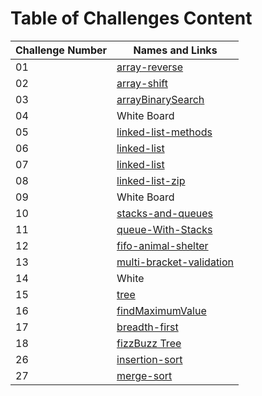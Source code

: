 # Table of Challenges Content

| Challenge Number | Names and Links                                                                                                                                               |
| ---------------- | ------------------------------------------------------------------------------------------------------------------------------------------------------------- |
| 01               | [array-reverse](https://github.com/mohammed-khamees/data-structures-and-algorithms/blob/main/javascript/code-challenges401/arrayReverse)                      |
| 02               | [array-shift](https://github.com/mohammed-khamees/data-structures-and-algorithms/blob/main/javascript/code-challenges401/array-shift)                         |
| 03               | [arrayBinarySearch](https://github.com/mohammed-khamees/data-structures-and-algorithms/blob/main/javascript/code-challenges401/arrayBinarySearch)             |
| 04               | White Board                                                                                                                                                   |
| 05               | [linked-list-methods](https://github.com/mohammed-khamees/data-structures-and-algorithms/blob/main/javascript/code-challenges401/linked-list)                 |
| 06               | [linked-list](https://github.com/mohammed-khamees/data-structures-and-algorithms/blob/main/javascript/code-challenges401/linked-list)                         |
| 07               | [linked-list](https://github.com/mohammed-khamees/data-structures-and-algorithms/blob/main/javascript/code-challenges401/linked-list)                         |
| 08               | [linked-list-zip](https://github.com/mohammed-khamees/data-structures-and-algorithms/blob/main/javascript/code-challenges401/ll_zip)                          |
| 09               | White Board                                                                                                                                                   |
| 10               | [stacks-and-queues](https://github.com/mohammed-khamees/data-structures-and-algorithms/blob/main/javascript/code-challenges401/stacksAndQueues)               |
| 11               | [queue-With-Stacks](https://github.com/mohammed-khamees/data-structures-and-algorithms/blob/main/javascript/code-challenges401/queueWithStacks)               |
| 12               | [fifo-animal-shelter](https://github.com/mohammed-khamees/data-structures-and-algorithms/blob/main/javascript/code-challenges401/fifoAnimalShelter)           |
| 13               | [multi-bracket-validation](https://github.com/mohammed-khamees/data-structures-and-algorithms/blob/main/javascript/code-challenges401/multiBracketValidation) |
| 14               | White                                                                                                                                                         |
| 15               | [tree](https://github.com/mohammed-khamees/data-structures-and-algorithms/blob/main/javascript/code-challenges401/tree)                                       |
| 16               | [findMaximumValue](https://github.com/mohammed-khamees/data-structures-and-algorithms/blob/main/javascript/code-challenges401/tree)                           |
| 17               | [breadth-first](https://github.com/mohammed-khamees/data-structures-and-algorithms/blob/main/javascript/code-challenges401/tree)                              |
| 18               | [fizzBuzz Tree](https://github.com/mohammed-khamees/data-structures-and-algorithms/blob/main/javascript/code-challenges401/fizzBuzzTree)                      |
| 26               | [insertion-sort](https://github.com/mohammed-khamees/data-structures-and-algorithms/blob/main/javascript/code-challenges401/insertionSort)                    |
| 27               | [merge-sort](https://github.com/mohammed-khamees/data-structures-and-algorithms/blob/main/javascript/code-challenges401/mergeSort)                            |
